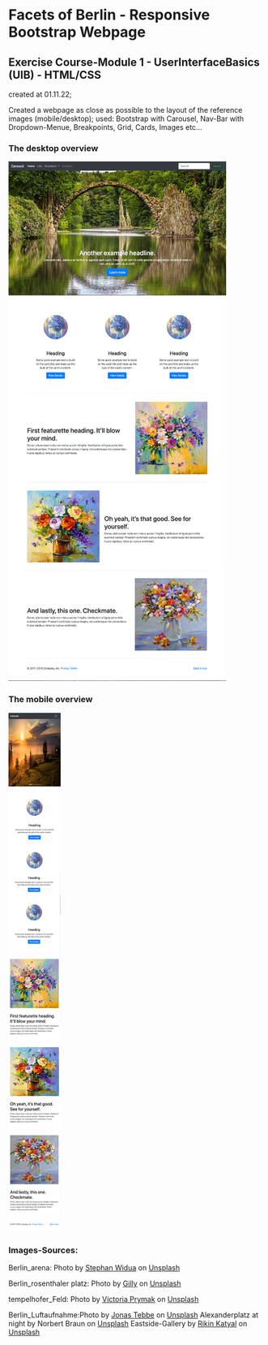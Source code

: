 # Facets of Berlin - Responsive Bootstrap Webpage

## Exercise Course-Module 1 - UserInterfaceBasics (UIB) - HTML/CSS

created at 01.11.22;

Created a webpage as close as possible to the layout of the reference images (mobile/desktop);
used: Bootstrap with Carousel, Nav-Bar with Dropdown-Menue, Breakpoints, Grid, Cards, Images etc...

### The desktop overview

![The overview](./images/desktop.png "The general overview")

### The mobile overview

![The overview](./images/mobile.png "The mobile overview")

### Images-Sources:

Berlin_arena: Photo by <a href="https://unsplash.com/@stewi?utm_content=creditCopyText&utm_medium=referral&utm_source=unsplash">Stephan Widua</a> on <a href="https://unsplash.com/photos/street-corner-at-night-OAGa7kxfDNY?utm_content=creditCopyText&utm_medium=referral&utm_source=unsplash">Unsplash</a>

Berlin_rosenthaler platz: Photo by <a href="https://unsplash.com/@gillyberlin?utm_content=creditCopyText&utm_medium=referral&utm_source=unsplash">Gilly</a> on <a href="https://unsplash.com/photos/bus-and-cars-on-road-8vzFINl6zV8?utm_content=creditCopyText&utm_medium=referral&utm_source=unsplash">Unsplash</a>

tempelhofer_Feld: Photo by <a href="https://unsplash.com/@vprmk?utm_content=creditCopyText&utm_medium=referral&utm_source=unsplash">Victoria Prymak</a> on <a href="https://unsplash.com/photos/a-grassy-field-with-a-water-tower-in-the-background-AoVkvse3DhM?utm_content=creditCopyText&utm_medium=referral&utm_source=unsplash">Unsplash</a>

Berlin_Luftaufnahme:Photo by <a href="https://unsplash.com/@jonastebbe?utm_content=creditCopyText&utm_medium=referral&utm_source=unsplash">Jonas Tebbe</a> on <a href="https://unsplash.com/photos/white-tower-in-the-middle-of-city-LDMDCVtQqR4?utm_content=creditCopyText&utm_medium=referral&utm_source=unsplash">Unsplash</a>
Alexanderplatz at night by Norbert Braun </a> on <a href="https://unsplash.com/photos/a-group-of-people-standing-in-front-of-a-tall-building-f7_2hfPX85Q?utm_content=creditCopyText&utm_medium=referral&utm_source=unsplash">Unsplash</a>
Eastside-Gallery by <a href="https://unsplash.com/@sirvar?utm_content=creditCopyText&utm_medium=referral&utm_source=unsplash">Rikin Katyal</a> on <a href="https://unsplash.com/photos/a-wall-with-graffiti-zSi9Z6QeCQQ?utm_content=creditCopyText&utm_medium=referral&utm_source=unsplash">Unsplash</a>
